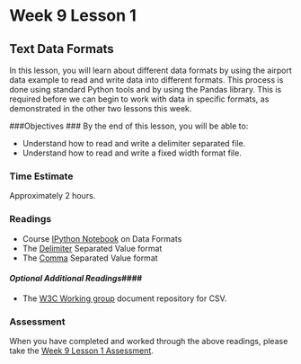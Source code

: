 # Week 9 Lesson 1 #
## Text Data Formats ##

In this lesson, you will learn about different data formats by using 
the airport data example to read and write data into different formats.
This process is done using standard Python tools and by using the Pandas
library. This is required before we can begin to work with data in
specific formats, as demonstrated in the other two lessons this week.

###Objectives ###
By the end of this lesson, you will be able to:

- Understand how to read and write a delimiter separated file.
- Understand how to read and write a fixed width format file.


### Time Estimate ###

Approximately 2 hours.

### Readings ####

- Course [IPython Notebook](notebooks/text-dataformat.ipynb) on Data Formats
- The [Delimiter](https://en.wikipedia.org/wiki/Delimiter-separated_values) Separated Value format
- The [Comma](https://en.wikipedia.org/wiki/Comma-separated_values) Separated Value format

#### *Optional Additional Readings*####

- The [W3C Working group](http://www.w3.org/2013/csvw/wiki/Main_Page) document repository for CSV.

### Assessment ###

When you have completed and worked through the above readings, please take the [Week 9 Lesson 1 Assessment](https://learn.illinois.edu/mod/quiz/view.php?id=1095575).
